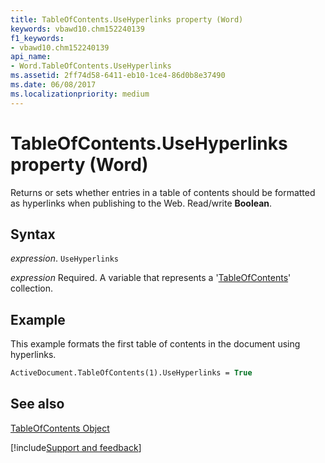 ```yaml
---
title: TableOfContents.UseHyperlinks property (Word)
keywords: vbawd10.chm152240139
f1_keywords:
- vbawd10.chm152240139
api_name:
- Word.TableOfContents.UseHyperlinks
ms.assetid: 2ff74d58-6411-eb10-1ce4-86d0b8e37490
ms.date: 06/08/2017
ms.localizationpriority: medium
---
```



# TableOfContents.UseHyperlinks property (Word)

Returns or sets whether entries in a table of contents should be formatted as hyperlinks when publishing to the Web. Read/write **Boolean**.


## Syntax

_expression_. `UseHyperlinks`

_expression_ Required. A variable that represents a '[TableOfContents](Word.TableOfContents.md)' collection.


## Example

This example formats the first table of contents in the document using hyperlinks.


```vb
ActiveDocument.TableOfContents(1).UseHyperlinks = True
```


## See also


[TableOfContents Object](Word.TableOfContents.md)

[!include[Support and feedback](~/includes/feedback-boilerplate.md)]